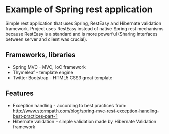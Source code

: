 Example of Spring rest application
==================================
Simple rest application that uses Spring, RestEasy and Hibernate validation framework.
Project uses RestEasy instead of native Spring rest mechanisms because RestEasy is a standard and is more powerful (Sharing interfaces between server and client was crucial). 

Frameworks, libraries
---------------------
* Spring MVC - MVC, IoC framework
* Thymeleaf - template engine
* Twitter Bootstrap - HTML5 CSS3 great template

Features
--------
* Exception handling - according to best practices from: http://www.stormpath.com/blog/spring-mvc-rest-exception-handling-best-practices-part-1
* Hibernate validation - simple validation made by Hibernate Validation framework
